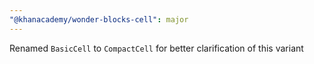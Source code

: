 ```yaml
---
"@khanacademy/wonder-blocks-cell": major
---
```


Renamed `BasicCell` to `CompactCell` for better clarification of this variant
